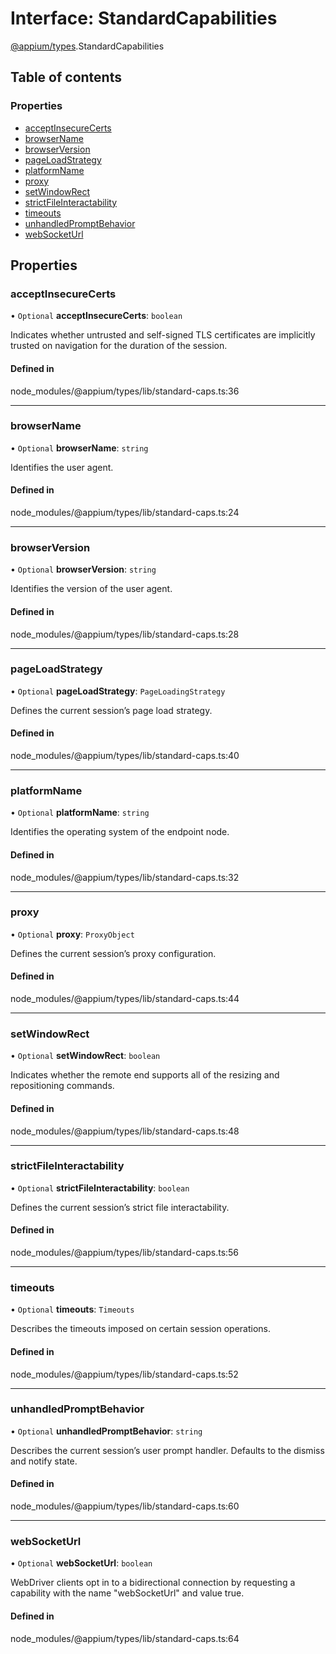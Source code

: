 # Interface: StandardCapabilities

[@appium/types](../modules/appium_types.md).StandardCapabilities

## Table of contents

### Properties

- [acceptInsecureCerts](appium_types.StandardCapabilities.md#acceptinsecurecerts)
- [browserName](appium_types.StandardCapabilities.md#browsername)
- [browserVersion](appium_types.StandardCapabilities.md#browserversion)
- [pageLoadStrategy](appium_types.StandardCapabilities.md#pageloadstrategy)
- [platformName](appium_types.StandardCapabilities.md#platformname)
- [proxy](appium_types.StandardCapabilities.md#proxy)
- [setWindowRect](appium_types.StandardCapabilities.md#setwindowrect)
- [strictFileInteractability](appium_types.StandardCapabilities.md#strictfileinteractability)
- [timeouts](appium_types.StandardCapabilities.md#timeouts)
- [unhandledPromptBehavior](appium_types.StandardCapabilities.md#unhandledpromptbehavior)
- [webSocketUrl](appium_types.StandardCapabilities.md#websocketurl)

## Properties

### acceptInsecureCerts

• `Optional` **acceptInsecureCerts**: `boolean`

Indicates whether untrusted and self-signed TLS certificates are implicitly trusted on navigation for the duration of the session.

#### Defined in

node_modules/@appium/types/lib/standard-caps.ts:36

___

### browserName

• `Optional` **browserName**: `string`

Identifies the user agent.

#### Defined in

node_modules/@appium/types/lib/standard-caps.ts:24

___

### browserVersion

• `Optional` **browserVersion**: `string`

Identifies the version of the user agent.

#### Defined in

node_modules/@appium/types/lib/standard-caps.ts:28

___

### pageLoadStrategy

• `Optional` **pageLoadStrategy**: `PageLoadingStrategy`

Defines the current session’s page load strategy.

#### Defined in

node_modules/@appium/types/lib/standard-caps.ts:40

___

### platformName

• `Optional` **platformName**: `string`

Identifies the operating system of the endpoint node.

#### Defined in

node_modules/@appium/types/lib/standard-caps.ts:32

___

### proxy

• `Optional` **proxy**: `ProxyObject`

Defines the current session’s proxy configuration.

#### Defined in

node_modules/@appium/types/lib/standard-caps.ts:44

___

### setWindowRect

• `Optional` **setWindowRect**: `boolean`

Indicates whether the remote end supports all of the resizing and repositioning commands.

#### Defined in

node_modules/@appium/types/lib/standard-caps.ts:48

___

### strictFileInteractability

• `Optional` **strictFileInteractability**: `boolean`

Defines the current session’s strict file interactability.

#### Defined in

node_modules/@appium/types/lib/standard-caps.ts:56

___

### timeouts

• `Optional` **timeouts**: `Timeouts`

Describes the timeouts imposed on certain session operations.

#### Defined in

node_modules/@appium/types/lib/standard-caps.ts:52

___

### unhandledPromptBehavior

• `Optional` **unhandledPromptBehavior**: `string`

Describes the current session’s user prompt handler. Defaults to the dismiss and notify state.

#### Defined in

node_modules/@appium/types/lib/standard-caps.ts:60

___

### webSocketUrl

• `Optional` **webSocketUrl**: `boolean`

WebDriver clients opt in to a bidirectional connection by requesting a capability with the name "webSocketUrl" and value true.

#### Defined in

node_modules/@appium/types/lib/standard-caps.ts:64
